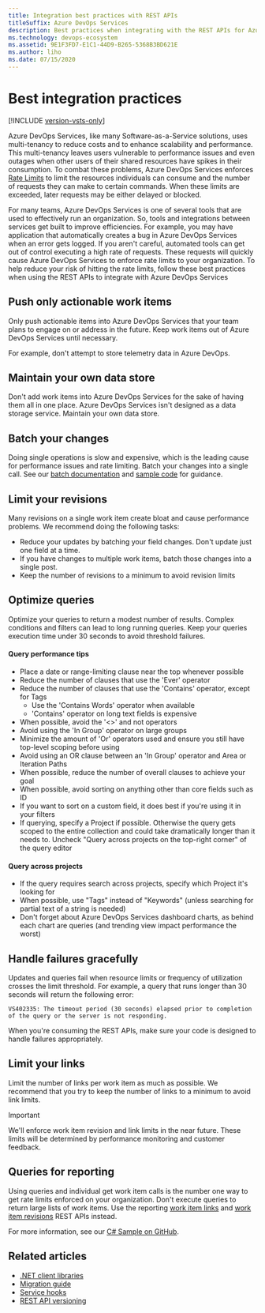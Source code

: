 ```yaml
---
title: Integration best practices with REST APIs
titleSuffix: Azure DevOps Services 
description: Best practices when integrating with the REST APIs for Azure DevOps Services
ms.technology: devops-ecosystem
ms.assetid: 9E1F3FD7-E1C1-44D9-B265-5368B3BD621E
ms.author: liho
ms.date: 07/15/2020
---
```


<!--- Supports FWLINK:  https://go.microsoft.com/fwlink/?LinkId=692096   --> 

# Best integration practices

[!INCLUDE [version-vsts-only](../../includes/version-vsts-only.md)]

Azure DevOps Services, like many Software-as-a-Service solutions, uses multi-tenancy to reduce costs and to enhance scalability and performance.  This multi-tenancy leaves users vulnerable to performance issues and even outages when other users of their shared resources have spikes in their consumption. To combat these problems, Azure DevOps Services enforces [Rate Limits](./rate-limits.md) to limit the resources individuals can consume and the number of requests they can make to certain commands. When these limits are exceeded, later requests may be either delayed or blocked. 

For many teams, Azure DevOps Services is one of several tools that are used to effectively run an organization. So, tools and integrations between services get built to improve efficiencies. For example, you may have application that automatically creates a bug in Azure DevOps Services when an error gets logged. If you aren't careful, automated tools can get out of control executing a high rate of requests. These requests will quickly cause Azure DevOps Services to enforce rate limits to your organization. To help reduce your risk of hitting the rate limits, follow these best practices when using the REST APIs to integrate with Azure DevOps Services

## Push only actionable work items
Only push actionable items into Azure DevOps Services that your team plans to engage on or address in the future. Keep work items out of Azure DevOps Services until necessary. 

For example, don't attempt to store telemetry data in Azure DevOps.

## Maintain your own data store
Don't add work items into Azure DevOps Services for the sake of having them all in one place. Azure DevOps Services isn't designed as a data storage service. Maintain your own data store.

## Batch your changes
Doing single operations is slow and expensive, which is the leading cause for performance issues and rate limiting. Batch your changes into a single call. See our [batch documentation](../previous-apis/wit/batch.md) and [sample code](../previous-apis/wit/samples.md) for guidance.

## Limit your revisions
Many revisions on a single work item create bloat and cause performance problems. We recommend doing the following tasks:

* Reduce your updates by batching your field changes. Don't update just one field at a time.
* If you have changes to multiple work items, batch those changes into a single post.
* Keep the number of revisions to a minimum to avoid revision limits

## Optimize queries
Optimize your queries to return a modest number of results. Complex conditions and filters can lead to long running queries. Keep your queries execution time under 30 seconds to avoid threshold failures.

#### Query performance tips
* Place a date or range-limiting clause near the top whenever possible
* Reduce the number of clauses that use the 'Ever' operator
* Reduce the number of clauses that use the 'Contains' operator, except for Tags
    - Use the 'Contains Words' operator when available
    - 'Contains' operator on long text fields is expensive
* When possible, avoid the '<>' and not operators
* Avoid using the 'In Group' operator on large groups
* Minimize the amount of 'Or' operators used and ensure you still have top-level scoping before using
* Avoid using an OR clause between an 'In Group' operator and Area or Iteration Paths
* When possible, reduce the number of overall clauses to achieve your goal
* When possible, avoid sorting on anything other than core fields such as ID
* If you want to sort on a custom field, it does best if you're using it in your filters
* If querying, specify a Project if possible. Otherwise the query gets scoped to the entire collection and could take dramatically longer than it needs to. Uncheck "Query across projects on the top-right corner" of the query editor

#### Query across projects
* If the query requires search across projects, specify which Project it's looking for
* When possible, use "Tags" instead of "Keywords" (unless searching for partial text of a string is needed)
* Don't forget about Azure DevOps Services dashboard charts, as behind each chart are queries (and trending view impact performance the worst)

## Handle failures gracefully
Updates and queries fail when resource limits or frequency of utilization crosses the limit threshold. For example, a query that runs longer than 30 seconds will return the following error:

```VS402335: The timeout period (30 seconds) elapsed prior to completion of the query or the server is not responding.```

When you're consuming the REST APIs, make sure your code is designed to handle failures appropriately.

## Limit your links
Limit the number of links per work item as much as possible. We recommend that you try to keep the number of links to a minimum to avoid link limits.

> [!IMPORTANT]
> We'll enforce work item revision and link limits in the near future. These limits will be determined by performance monitoring and customer feedback.

## Queries for reporting
Using queries and individual get work item calls is the number one way to get rate limits enforced on your organization. Don't execute queries to return large lists of work items. Use the reporting [work item links](/rest/api/azure/devops/wit/reporting%20work%20item%20links) and [work item revisions](/rest/api/azure/devops/wit/reporting%20work%20item%20revisions) REST APIs instead.

For more information, see our [C# Sample on GitHub](https://github.com/sferg-msft/vsts-wit-reporting-example).

## Related articles

- [.NET client libraries](dotnet-client-libraries.md)
- [Migration guide](migration-guide.md)
- [Service hooks](service-hooks.md)
- [REST API versioning](rest-api-versioning.md)